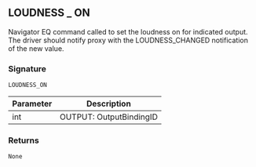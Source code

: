 ## LOUDNESS \_  ON

Navigator EQ command called to set the loudness on for indicated output. The driver should notify proxy with the LOUDNESS\_CHANGED notification of the new value.


### Signature

`LOUDNESS_ON`


| Parameter | Description |
| --- | --- |
| int | OUTPUT: OutputBindingID |


### Returns

`None`